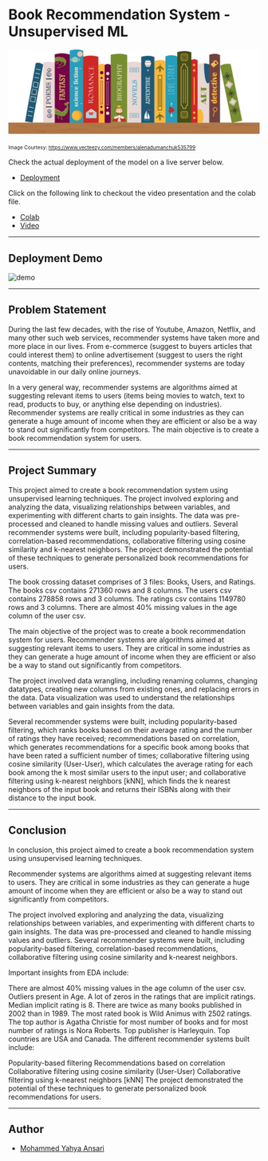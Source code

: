 # Book Recommendation System - Unsupervised ML

![banner](banner.png)

<font size=1>Image Courtesy: https://www.vecteezy.com/members/alenadumanchuk535799</font>

Check the actual deployment of the model on a live server below.
- [Deployment](http://book.pythonanywhere.com/)

Click on the following link to checkout the video presentation and the colab file.
- [Colab](https://github.com/novus-afk/BookRecommender/blob/master/Book_Recommendation_System.ipynb)
- [Video](https://youtu.be/V51mithhv6A)

---

## Deployment Demo

![demo](demo.gif)

---

## Problem Statement

During the last few decades, with the rise of Youtube, Amazon, Netflix, and many other such web services, recommender systems have taken more and more place in our lives. From e-commerce (suggest to buyers articles that could interest them) to online advertisement (suggest to users the right contents, matching their preferences), recommender systems are today unavoidable in our daily online journeys.

In a very general way, recommender systems are algorithms aimed at suggesting relevant items to users (items being movies to watch, text to read, products to buy, or anything else depending on industries). Recommender systems are really critical in some industries as they can generate a huge amount of income when they are efficient or also be a way to stand out significantly from competitors. The main objective is to create a book recommendation system for users.

---

## Project Summary

This project aimed to create a book recommendation system using unsupervised learning techniques. The project involved exploring and analyzing the data, visualizing relationships between variables, and experimenting with different charts to gain insights. The data was pre-processed and cleaned to handle missing values and outliers. Several recommender systems were built, including popularity-based filtering, correlation-based recommendations, collaborative filtering using cosine similarity and k-nearest neighbors. The project demonstrated the potential of these techniques to generate personalized book recommendations for users.

The book crossing dataset comprises of 3 files: Books, Users, and Ratings. The books csv contains 271360 rows and 8 columns. The users csv contains 278858 rows and 3 columns. The ratings csv contains 1149780 rows and 3 columns. There are almost 40% missing values in the age column of the user csv.

The main objective of the project was to create a book recommendation system for users. Recommender systems are algorithms aimed at suggesting relevant items to users. They are critical in some industries as they can generate a huge amount of income when they are efficient or also be a way to stand out significantly from competitors.

The project involved data wrangling, including renaming columns, changing datatypes, creating new columns from existing ones, and replacing errors in the data. Data visualization was used to understand the relationships between variables and gain insights from the data.

Several recommender systems were built, including popularity-based filtering, which ranks books based on their average rating and the number of ratings they have received; recommendations based on correlation, which generates recommendations for a specific book among books that have been rated a sufficient number of times; collaborative filtering using cosine similarity (User-User), which calculates the average rating for each book among the k most similar users to the input user; and collaborative filtering using k-nearest neighbors [kNN], which finds the k nearest neighbors of the input book and returns their ISBNs along with their distance to the input book.

---

## Conclusion

In conclusion, this project aimed to create a book recommendation system using unsupervised learning techniques.

Recommender systems are algorithms aimed at suggesting relevant items to users. They are critical in some industries as they can generate a huge amount of income when they are efficient or also be a way to stand out significantly from competitors.

The project involved exploring and analyzing the data, visualizing relationships between variables, and experimenting with different charts to gain insights. The data was pre-processed and cleaned to handle missing values and outliers. Several recommender systems were built, including popularity-based filtering, correlation-based recommendations, collaborative filtering using cosine similarity and k-nearest neighbors.

Important insights from EDA include:

There are almost 40% missing values in the age column of the user csv.
Outliers present in Age.
A lot of zeros in the ratings that are implicit ratings.
Median implicit rating is 8.
There are twice as many books published in 2002 than in 1989.
The most rated book is Wild Animus with 2502 ratings.
The top author is Agatha Christie for most number of books and for most number of ratings is Nora Roberts.
Top publisher is Harleyquin.
Top countries are USA and Canada.
The different recommender systems built include:

Popularity-based filtering
Recommendations based on correlation
Collaborative filtering using cosine similarity (User-User)
Collaborative filtering using k-nearest neighbors [kNN]
The project demonstrated the potential of these techniques to generate personalized book recommendations for users.

---

## Author

- [Mohammed Yahya Ansari](https://www.linkedin.com/in/yahya-ansari/)
